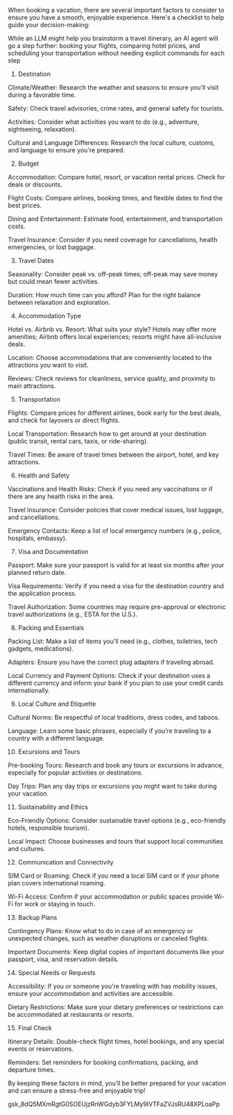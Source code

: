 When booking a vacation, there are several important factors to consider to ensure you have a smooth, enjoyable experience. Here's a checklist to help guide your decision-making: 

While an LLM might help you brainstorm a travel itinerary, an AI agent will go a step further: booking your flights, comparing hotel prices, and scheduling your transportation without needing explicit commands for each step 

1. Destination 

Climate/Weather: Research the weather and seasons to ensure you'll visit during a favorable time. 

Safety: Check travel advisories, crime rates, and general safety for tourists. 

Activities: Consider what activities you want to do (e.g., adventure, sightseeing, relaxation). 

Cultural and Language Differences: Research the local culture, customs, and language to ensure you're prepared. 

2. Budget 

Accommodation: Compare hotel, resort, or vacation rental prices. Check for deals or discounts. 

Flight Costs: Compare airlines, booking times, and flexible dates to find the best prices. 

Dining and Entertainment: Estimate food, entertainment, and transportation costs. 

Travel Insurance: Consider if you need coverage for cancellations, health emergencies, or lost baggage. 

3. Travel Dates 

Seasonality: Consider peak vs. off-peak times; off-peak may save money but could mean fewer activities. 

Duration: How much time can you afford? Plan for the right balance between relaxation and exploration. 

4. Accommodation Type 

Hotel vs. Airbnb vs. Resort: What suits your style? Hotels may offer more amenities; Airbnb offers local experiences; resorts might have all-inclusive deals. 

Location: Choose accommodations that are conveniently located to the attractions you want to visit. 

Reviews: Check reviews for cleanliness, service quality, and proximity to main attractions. 

5. Transportation 

Flights: Compare prices for different airlines, book early for the best deals, and check for layovers or direct flights. 

Local Transportation: Research how to get around at your destination (public transit, rental cars, taxis, or ride-sharing). 

Travel Times: Be aware of travel times between the airport, hotel, and key attractions. 

6. Health and Safety 

Vaccinations and Health Risks: Check if you need any vaccinations or if there are any health risks in the area. 

Travel Insurance: Consider policies that cover medical issues, lost luggage, and cancellations. 

Emergency Contacts: Keep a list of local emergency numbers (e.g., police, hospitals, embassy). 

7. Visa and Documentation 

Passport: Make sure your passport is valid for at least six months after your planned return date. 

Visa Requirements: Verify if you need a visa for the destination country and the application process. 

Travel Authorization: Some countries may require pre-approval or electronic travel authorizations (e.g., ESTA for the U.S.). 

8. Packing and Essentials 

Packing List: Make a list of items you'll need (e.g., clothes, toiletries, tech gadgets, medications). 

Adapters: Ensure you have the correct plug adapters if traveling abroad. 

Local Currency and Payment Options: Check if your destination uses a different currency and inform your bank if you plan to use your credit cards internationally. 

9. Local Culture and Etiquette 

Cultural Norms: Be respectful of local traditions, dress codes, and taboos. 

Language: Learn some basic phrases, especially if you’re traveling to a country with a different language. 

10. Excursions and Tours 

Pre-booking Tours: Research and book any tours or excursions in advance, especially for popular activities or destinations. 

Day Trips: Plan any day trips or excursions you might want to take during your vacation. 

11. Sustainability and Ethics 

Eco-Friendly Options: Consider sustainable travel options (e.g., eco-friendly hotels, responsible tourism). 

Local Impact: Choose businesses and tours that support local communities and cultures. 

12. Communication and Connectivity 

SIM Card or Roaming: Check if you need a local SIM card or if your phone plan covers international roaming. 

Wi-Fi Access: Confirm if your accommodation or public spaces provide Wi-Fi for work or staying in touch. 

13. Backup Plans 

Contingency Plans: Know what to do in case of an emergency or unexpected changes, such as weather disruptions or canceled flights. 

Important Documents: Keep digital copies of important documents like your passport, visa, and reservation details. 

14. Special Needs or Requests 

Accessibility: If you or someone you're traveling with has mobility issues, ensure your accommodation and activities are accessible. 

Dietary Restrictions: Make sure your dietary preferences or restrictions can be accommodated at restaurants or resorts. 

15. Final Check 

Itinerary Details: Double-check flight times, hotel bookings, and any special events or reservations. 

Reminders: Set reminders for booking confirmations, packing, and departure times. 

By keeping these factors in mind, you’ll be better prepared for your vacation and can ensure a stress-free and enjoyable trip! 

 
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
